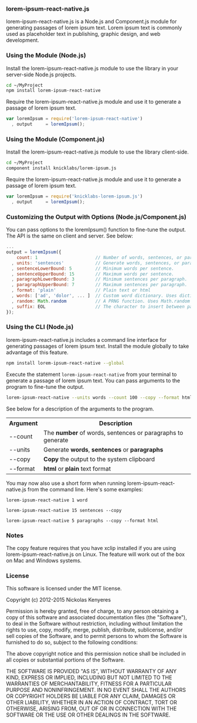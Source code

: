 ### lorem-ipsum-react-native.js

lorem-ipsum-react-native.js is a Node.js and Component.js module for generating passages of lorem ipsum text. Lorem ipsum text is commonly used as placeholder text in publishing, graphic design, and web development.

### Using the Module (Node.js)

Install the lorem-ipsum-react-native.js module to use the library in your server-side Node.js projects.

```bash
cd ~/MyProject
npm install lorem-ipsum-react-native
```

Require the lorem-ipsum-react-native.js module and use it to generate a passage of lorem ipsum text.

```javascript
var loremIpsum = require('lorem-ipsum-react-native')
  , output     = loremIpsum();
```

### Using the Module (Component.js)

Install the lorem-ipsum-react-native.js module to use the library client-side.

```bash
cd ~/MyProject
component install knicklabs/lorem-ipsum.js
```

Require the lorem-ipsum-react-native.js module and use it to generate a passage of lorem ipsum text.

```javascript
var loremIpsum = require('knicklabs-lorem-ipsum.js')
  , output     = loremIpsum();
```

### Customizing the Output with Options (Node.js/Component.js)

You can pass options to the loremIpsum() function to fine-tune the output. The API is the same on client and server. See below:

```javascript
...
output = loremIpsum({
    count: 1                      // Number of words, sentences, or paragraphs to generate.
  , units: 'sentences'            // Generate words, sentences, or paragraphs.
  , sentenceLowerBound: 5         // Minimum words per sentence.
  , sentenceUpperBound: 15        // Maximum words per sentence.
  , paragraphLowerBound: 3        // Minimum sentences per paragraph.
  , paragraphUpperBound: 7        // Maximum sentences per paragraph.
  , format: 'plain'               // Plain text or html
  , words: ['ad', 'dolor', ... ]  // Custom word dictionary. Uses dictionary.words (in lib/dictionary.js) by default.
  , random: Math.random           // A PRNG function. Uses Math.random by default
  , suffix: EOL                   // The character to insert between paragraphs. Defaults to default EOL for your OS.
});
```

### Using the CLI (Node.js)

lorem-ipsum-react-native.js includes a command line interface for generating passages of lorem ipsum text. Install the module globally to take advantage of this feature.

```bash
npm install lorem-ipsum-react-native --global
```

Execute the statement `lorem-ipsum-react-native` from your terminal to generate a passage of lorem ipsum text. You can pass arguments to the program to fine-tune the output.

```bash
lorem-ipsum-react-native --units words --count 100 --copy --format html
```

See below for a description of the arguments to the program.

<table>
  <tr>
    <th>Argument</th>
    <th>Description</th>
  </tr>
  <tr>
    <td>--count</td>
    <td>The <strong>number</strong> of words, sentences or paragraphs to generate</td>
  </tr>
  <tr>
    <td>--units</td>
    <td>Generate <strong>words</strong>, <strong>sentences</strong> or <strong>paragraphs</strong></td>
  </tr>
  <tr>
    <td>--copy</td>
    <td><strong>Copy</strong> the output to the system clipboard</td>
  </tr>
  <tr>
    <td>--format</td>
    <td><strong>html</strong> or <strong>plain</strong> text format</td>
  </tr>
</table>

You may now also use a short form when running lorem-ipsum-react-native.js from the command line. Here's some examples:

```
lorem-ipsum-react-native 1 word
```

```
lorem-ipsum-react-native 15 sentences --copy
```

```
lorem-ipsum-react-native 5 paragraphs --copy --format html
```

### Notes

The copy feature requires that you have xclip installed if you are using lorem-ipsum-react-native.js on Linux. The feature will work out of the box on Mac and Windows systems.

### License

This software is licensed under the MIT license.

Copyright (c) 2012-2015 Nickolas Kenyeres

Permission is hereby granted, free of charge, to any person obtaining a copy of this software and associated documentation files (the "Software"), to deal in the Software without restriction, including without limitation the rights to use, copy, modify, merge, publish, distribute, sublicense, and/or sell copies of the Software, and to permit persons to whom the Software is furnished to do so, subject to the following conditions:

The above copyright notice and this permission notice shall be included in all copies or substantial portions of the Software.

THE SOFTWARE IS PROVIDED "AS IS", WITHOUT WARRANTY OF ANY KIND, EXPRESS OR IMPLIED, INCLUDING BUT NOT LIMITED TO THE WARRANTIES OF MERCHANTABILITY, FITNESS FOR A PARTICULAR PURPOSE AND NONINFRINGEMENT. IN NO EVENT SHALL THE AUTHORS OR COPYRIGHT HOLDERS BE LIABLE FOR ANY CLAIM, DAMAGES OR OTHER LIABILITY, WHETHER IN AN ACTION OF CONTRACT, TORT OR OTHERWISE, ARISING FROM, OUT OF OR IN CONNECTION WITH THE SOFTWARE OR THE USE OR OTHER DEALINGS IN THE SOFTWARE.
